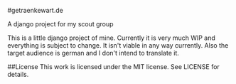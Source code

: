 #getraenkewart.de

A django project for my scout group

This is a little django project of mine.
Currently it is very much WIP and everything is subject to change.
It isn't viable in any way currently.
Also the target audience is german and I don't intend to translate it.

##License
This work is licensed under the MIT license. See LICENSE for details.
